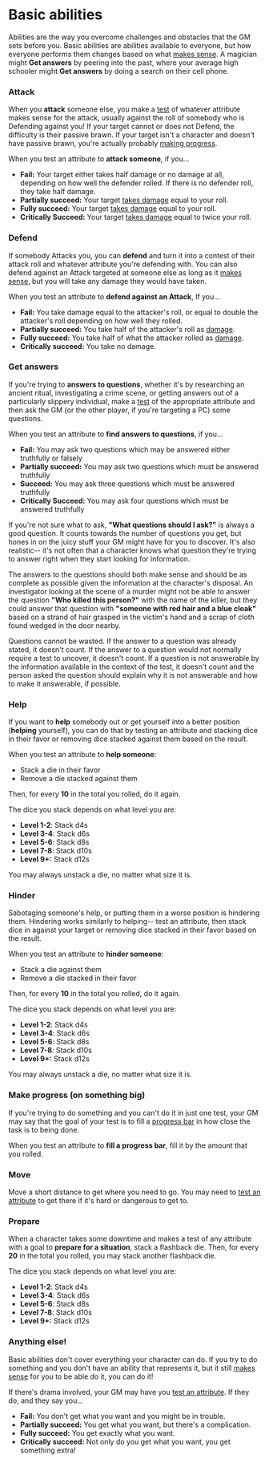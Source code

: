 # Basic abilities

Abilities are the way you overcome challenges and obstacles that the GM sets before you. Basic abilities are abilities available to everyone, but how everyone performs them changes based on what [makes sense](../getting_started/index.md#narrative-truth). A magician might **Get answers** by peering into the past, where your average high schooler might **Get answers** by doing a search on their cell phone.

### <i class="ra ra-crossed-swords"></i> Attack

When you **attack** someone else, you make a [test](tests.md) of whatever attribute makes sense for the attack, usually against the roll of somebody who is  <i class="fa-solid fa-shield"></i> Defending against you! If your target cannot or does not  <i class="fa-solid fa-shield"></i> Defend, the difficulty is their passive brawn. If your target isn't a character and doesn't have passive brawn, you're actually probably [making progress](#make-progress).

When you test an attribute to **attack someone**, if you...

*   **Fail:** Your target either takes half damage or no damage at all, depending on how well the defender rolled. If there is no defender roll, they take half damage.
*   **Partially succeed:** Your target [takes damage](../character/health.md) equal to your roll.
*   **Fully succeed:** Your target [takes damage](../character/health.md) equal to your roll.
*   **Critically Succeed:**  Your target [takes damage](../character/health.md) equal to twice your roll. 

### <i class="fa-solid fa-shield"></i> Defend

If somebody <i class="ra ra-crossed-swords"></i> Attacks you, you can **defend** and turn it into a contest of their attack roll and whatever attribute you're defending with. You can also defend against an <i class="ra ra-crossed-swords"></i> Attack targeted at someone else as long as it [makes sense](../getting_started/index.md#narrative-truth), but you will take any damage they would have taken. 

When you test an attribute to **defend against an <i class="ra ra-crossed-swords"></i> Attack**, If you...

* **Fail:** You take damage equal to the attacker's roll, or equal to double the attacker's roll depending on how well they rolled.
* **Partially succeed:**  You take half of the attacker's roll as [damage](../character/health.md).
* **Fully succeed:** You take half of what the attacker rolled as [damage](../character/health.md).
* **Critically succeed:** You take no damage.

### <i class="fa-solid fa-magnifying-glass"></i> Get answers

If you're trying to **answers to questions**, whether it's by researching an ancient ritual, investigating a crime scene, or getting answers out of a particularly slippery individual, make a [test](../gameplay/tests.md) of the appropriate attribute and then ask the GM (or the other player, if you're targeting a PC) some questions.

When you test an attribute to **find answers to questions**, if you...

*   **Fail:** You may ask two questions which may be answered either truthfully or falsely
*   **Partially succeed:** You may ask two questions which must be answered truthfully
*   **Succeed:** You may ask three questions which must be answered truthfully
*   **Critically Succeed:** You may ask four questions which must be answered truthfully

If you're not sure what to ask, **"What questions should I ask?"** is always a good question. It counts towards the number of questions you get, but hones in on the juicy stuff your GM might have for you to discover. It's also realistic-- it's not often that a character knows what question they're trying to answer right when they start looking for information.

The answers to the questions should both make sense and should be as complete as possible given the information at the character's disposal. An investigator looking at the scene of a murder might not be able to answer the question **"Who killed this person?"** with the name of the killer, but they could answer that question with **"someone with red hair and a blue cloak"** based on a strand of hair grasped in the victim's hand and a scrap of cloth found wedged in the door nearby.

Questions cannot be wasted. If the answer to a question was already stated, it doesn't count. If the answer to a question would not normally require a test to uncover, it doesn't count. If a question is not answerable by the information available in the context of the test, it doesn't count and the person asked the question should explain why it is not answerable and how to make it answerable, if possible.

### <i class="fa-solid fa-cubes-stacked"></i> Help

If you want to **help** somebody out or get yourself into a better position (**helping** yourself), you can do that by testing an attribute and stacking dice in their favor or removing dice stacked against them based on the result.

When you test an attribute to **help someone**:

* Stack a die in their favor
* Remove a die stacked against them

Then, for every **10** in the total you rolled, do it again.

The dice you stack depends on what level you are:

* **Level 1-2**: Stack d4s
* **Level 3-4**: Stack d6s
* **Level 5-6**: Stack d8s
* **Level 7-8**: Stack d10s
* **Level 9+:** Stack d12s

You may always unstack a die, no matter what size it is.

### <i class="fa-solid fa-cubes-stacked"></i> Hinder

Sabotaging someone's help, or putting them in a worse position is hindering them. Hindering works similarly to helping-- test an attribute, then stack dice in against your target or removing dice stacked in their favor based on the result.

When you test an attribute to **hinder someone**:

* Stack a die against them
* Remove a die stacked in their favor

Then, for every **10** in the total you rolled, do it again.

The dice you stack depends on what level you are:

* **Level 1-2**: Stack d4s
* **Level 3-4**: Stack d6s
* **Level 5-6**: Stack d8s
* **Level 7-8**: Stack d10s
* **Level 9+:** Stack d12s

You may always unstack a die, no matter what size it is.


### <i class="fa-solid fa-gears"></i> Make progress (on something big)

If you're trying to do something and you can't do it in just one test, your GM may say that the goal of your test is to fill a [progress bar](../running_the_game/creating_tests.md#progress-bar) in how close the task is to being done.

When you test an attribute to **fill a progress bar**, fill it by the amount that you rolled.

### <i class="fa-solid fa-person-walking"></i> Move

Move a short distance to get where you need to go. You may need to [test an attribute](../gameplay/tests.md) to get there if it's hard or dangerous to get to.

### <i class="fa-solid fa-clock"></i> Prepare

When a character takes some downtime and makes a test of any attribute with a goal to **prepare for a situation**, stack a flashback die. Then, for every **20** in the total you rolled, you may stack another flashback die.

The dice you stack depends on what level you are:

* **Level 1-2**: Stack d4s
* **Level 3-4**: Stack d6s
* **Level 5-6**: Stack d8s
* **Level 7-8**: Stack d10s
* **Level 9+:** Stack d12s

### <i class="ra ra-diamonds-card"></i> Anything else!

Basic abilities don't cover everything your character can do. If you try to do something and you don't have an ability that represents it, but it still [makes sense](../getting_started/index.md#narrative-truth) for you to be able do it, you can do it!

If there's drama involved, your GM may have you [test an attribute](../gameplay/tests.md).  If they do, and they say you...

* **Fail:** You don't get what you want and you might be in trouble.
* **Partially succeed:** You get what you want, but there's a complication.
* **Fully succeed:** You get exactly what you want.
* **Critically succeed:** Not only do you get what you want, you get something extra!